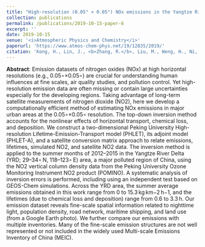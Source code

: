 ```yaml
---
title: "High-resolution (0.05° × 0.05°) NOx emissions in the Yangtze River Delta inferred from OMI"
collection: publications
permalink: /publications/2019-10-15-paper-6
excerpt: ''
date: 2019-10-15
venue: '<i>Atmospheric Physics and Chemistry</i>'
paperurl: 'https://www.atmos-chem-phys.net/19/12835/2019/'
citation: 'Kong, H., Lin, J., <b>Zhang, R.</b>, Liu, M., Weng, H., Ni, R., Chen, L., Wang, J., and Zhang, Q.: High-resolution (0.05° × 0.05°) NOx emissions in the Yangtze River Delta inferred from OMI, <i>Atmospheric Chemistry and Physics</i>, 2019, 19, 12835--12856, 10.5194/acp-19-12835-2019, 2019.'
---
```


**Abstract**: Emission datasets of nitrogen oxides (NOx) at high horizontal resolutions (e.g., 0.05∘×0.05∘) are crucial for understanding human influences at fine scales, air quality studies, and pollution control. Yet high-resolution emission data are often missing or contain large uncertainties especially for the developing regions. Taking advantage of long-term satellite measurements of nitrogen dioxide (NO2), here we develop a computationally efficient method of estimating NOx emissions in major urban areas at the 0.05∘×0.05∘ resolution. The top-down inversion method accounts for the nonlinear effects of horizontal transport, chemical loss, and deposition. We construct a two-dimensional Peking University High-resolution Lifetime-Emission-Transport model (PHLET), its adjoint model (PHLET-A), and a satellite conversion matrix approach to relate emissions, lifetimes, simulated NO2, and satellite NO2 data. The inversion method is applied to the summer months of 2012–2015 in the Yangtze River Delta (YRD; 29–34∘ N, 118–123∘ E) area, a major polluted region of China, using the NO2 vertical column density data from the Peking University Ozone Monitoring Instrument NO2 product (POMINO). A systematic analysis of inversion errors is performed, including using an independent test based on GEOS-Chem simulations. Across the YRD area, the summer average emissions obtained in this work range from 0 to 15.3 kg km−2 h−1, and the lifetimes (due to chemical loss and deposition) range from 0.6 to 3.3 h. Our emission dataset reveals fine-scale spatial information related to nighttime light, population density, road network, maritime shipping, and land use (from a Google Earth photo). We further compare our emissions with multiple inventories. Many of the fine-scale emission structures are not well represented or not included in the widely used Multi-scale Emissions Inventory of China (MEIC).